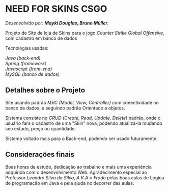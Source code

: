 # NEED FOR SKINS CSGO

*Desenvolvido por: **Mayki Douglas, Bruno Müller**.*

Projeto de Site de loja de Skins para o jogo *Counter Strike Global Offensive*, com cadastro em banco de dados

Tecnologias usadas:

*Java (back-end)*<br>
*Spring (framework)*<br>
*Javascript (front-end)*<br>
*MySQL (banco de dados)*<br>

## Detalhes sobre o Projeto

Site usando padrão *MVC (Model, View, Controller)* com conectividade no banco de dados, e seguindo padrão Orientado a objetos.

Sistema consiste no *CRUD (Create, Read, Update, Delete)* padrão, onde o usuário fara o cadastro de uma "Skin" nova, podendo atualiza-la mudando seu estado, preço ou quantidade.

Sistema voltado mais para o Back-end, podendo ser usado futuramente.

## Considerações finais

Boas horas de estudo, dedicação ao trabalho e mais uma experiência adquirida com o desenvolvimento Web. Agradecimento especial ao Professor *Leandro Silva da Silva, A.K.A = Frodo* pelas boas aulas de Lógica de programação em Java e pela ajuda no decorrer das aulas.
